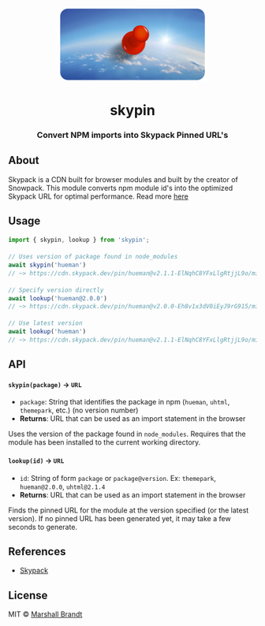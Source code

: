 <div align="center">
  <img src="https://github.com/marshallcb/skypin/raw/main/meta/skypin.png" alt="Skypin Logo" width="300" />
</div>

<h1 align="center">skypin</h1>

<h3 align="center">Convert NPM imports into Skypack Pinned URL's</h3>

## About

Skypack is a CDN built for browser modules and built by the creator of Snowpack. This module converts npm module id's into the optimized Skypack URL for optimal performance. Read more [here](https://docs.skypack.dev/skypack-cdn/api-reference/pinned-urls-optimized)

## Usage

```js
import { skypin, lookup } from 'skypin';

// Uses version of package found in node_modules
await skypin('hueman')
// ~> https://cdn.skypack.dev/pin/hueman@v2.1.1-ElNqhC8YFxLlgRtjjL9o/min/hueman.js

// Specify version directly
await lookup('hueman@2.0.0')
// ~> https://cdn.skypack.dev/pin/hueman@v2.0.0-Eh8v1x3dV0iEyJ9rG915/min/hueman.js

// Use latest version
await lookup('hueman')
// ~> https://cdn.skypack.dev/pin/hueman@v2.1.1-ElNqhC8YFxLlgRtjjL9o/min/hueman.js
```

## API

#### `skypin(package)` -> `URL`
- `package`: String that identifies the package in npm (`hueman`, `uhtml`, `themepark`, etc.) (no version number)
- **Returns**: URL that can be used as an import statement in the browser

Uses the version of the package found in `node_modules`. Requires that the module has been installed to the current working directory.

#### `lookup(id)` -> `URL`
- `id`: String of form `package` or `package@version`. Ex: `themepark`, `hueman@2.0.0`, `uhtml@2.1.4`
- **Returns**: URL that can be used as an import statement in the browser

Finds the pinned URL for the module at the version specified (or the latest version). If no pinned URL has been generated yet, it may take a few seconds to generate.

## References

- [Skypack](https://skypack.dev/)

## License

MIT © [Marshall Brandt](https://m4r.sh)
